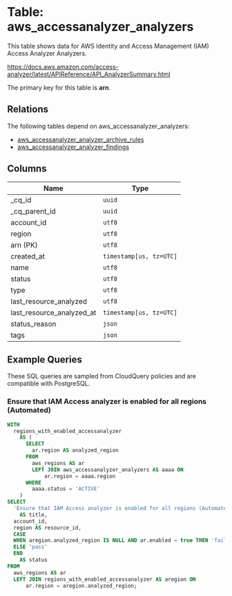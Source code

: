# Table: aws_accessanalyzer_analyzers

This table shows data for AWS Identity and Access Management (IAM) Access Analyzer Analyzers.

https://docs.aws.amazon.com/access-analyzer/latest/APIReference/API_AnalyzerSummary.html

The primary key for this table is **arn**.

## Relations

The following tables depend on aws_accessanalyzer_analyzers:
  - [aws_accessanalyzer_analyzer_archive_rules](aws_accessanalyzer_analyzer_archive_rules)
  - [aws_accessanalyzer_analyzer_findings](aws_accessanalyzer_analyzer_findings)

## Columns

| Name          | Type          |
| ------------- | ------------- |
|_cq_id|`uuid`|
|_cq_parent_id|`uuid`|
|account_id|`utf8`|
|region|`utf8`|
|arn (PK)|`utf8`|
|created_at|`timestamp[us, tz=UTC]`|
|name|`utf8`|
|status|`utf8`|
|type|`utf8`|
|last_resource_analyzed|`utf8`|
|last_resource_analyzed_at|`timestamp[us, tz=UTC]`|
|status_reason|`json`|
|tags|`json`|

## Example Queries

These SQL queries are sampled from CloudQuery policies and are compatible with PostgreSQL.

### Ensure that IAM Access analyzer is enabled for all regions (Automated)

```sql
WITH
  regions_with_enabled_accessanalyzer
    AS (
      SELECT
        ar.region AS analyzed_region
      FROM
        aws_regions AS ar
        LEFT JOIN aws_accessanalyzer_analyzers AS aaaa ON
            ar.region = aaaa.region
      WHERE
        aaaa.status = 'ACTIVE'
    )
SELECT
  'Ensure that IAM Access analyzer is enabled for all regions (Automated)'
    AS title,
  account_id,
  region AS resource_id,
  CASE
  WHEN aregion.analyzed_region IS NULL AND ar.enabled = true THEN 'fail'
  ELSE 'pass'
  END
    AS status
FROM
  aws_regions AS ar
  LEFT JOIN regions_with_enabled_accessanalyzer AS aregion ON
      ar.region = aregion.analyzed_region;
```


